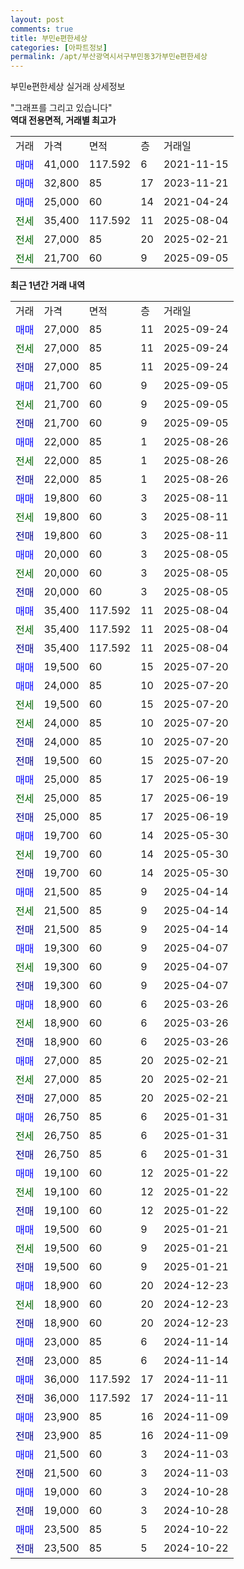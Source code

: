 ```yaml
---
layout: post
comments: true
title: 부민e편한세상
categories: [아파트정보]
permalink: /apt/부산광역시서구부민동3가부민e편한세상
---
```


부민e편한세상 실거래 상세정보

<script type="text/javascript">
  google.charts.load('current', {'packages':['line', 'corechart']});
  google.charts.setOnLoadCallback(drawChart);

  function drawChart() {
    var data = new google.visualization.DataTable();
    data.addColumn('date', '거래일');
    data.addColumn('number', "매매");
    data.addColumn('number', "전세");
    data.addColumn('number', "전매");

    data.addRows([[new Date(Date.parse("2025-09-24")), 27000, null, null], [new Date(Date.parse("2025-09-24")), null, 27000, null], [new Date(Date.parse("2025-09-24")), null, null, 27000], [new Date(Date.parse("2025-09-05")), 21700, null, null], [new Date(Date.parse("2025-09-05")), null, 21700, null], [new Date(Date.parse("2025-09-05")), null, null, 21700], [new Date(Date.parse("2025-08-26")), 22000, null, null], [new Date(Date.parse("2025-08-26")), null, 22000, null], [new Date(Date.parse("2025-08-26")), null, null, 22000], [new Date(Date.parse("2025-08-11")), 19800, null, null], [new Date(Date.parse("2025-08-11")), null, 19800, null], [new Date(Date.parse("2025-08-11")), null, null, 19800], [new Date(Date.parse("2025-08-05")), 20000, null, null], [new Date(Date.parse("2025-08-05")), null, 20000, null], [new Date(Date.parse("2025-08-05")), null, null, 20000], [new Date(Date.parse("2025-08-04")), 35400, null, null], [new Date(Date.parse("2025-08-04")), null, 35400, null], [new Date(Date.parse("2025-08-04")), null, null, 35400], [new Date(Date.parse("2025-07-20")), 19500, null, null], [new Date(Date.parse("2025-07-20")), 24000, null, null], [new Date(Date.parse("2025-07-20")), null, 19500, null], [new Date(Date.parse("2025-07-20")), null, 24000, null], [new Date(Date.parse("2025-07-20")), null, null, 24000], [new Date(Date.parse("2025-07-20")), null, null, 19500], [new Date(Date.parse("2025-06-19")), 25000, null, null], [new Date(Date.parse("2025-06-19")), null, 25000, null], [new Date(Date.parse("2025-06-19")), null, null, 25000], [new Date(Date.parse("2025-05-30")), 19700, null, null], [new Date(Date.parse("2025-05-30")), null, 19700, null], [new Date(Date.parse("2025-05-30")), null, null, 19700], [new Date(Date.parse("2025-04-14")), 21500, null, null], [new Date(Date.parse("2025-04-14")), null, 21500, null], [new Date(Date.parse("2025-04-14")), null, null, 21500], [new Date(Date.parse("2025-04-07")), 19300, null, null], [new Date(Date.parse("2025-04-07")), null, 19300, null], [new Date(Date.parse("2025-04-07")), null, null, 19300], [new Date(Date.parse("2025-03-26")), 18900, null, null], [new Date(Date.parse("2025-03-26")), null, 18900, null], [new Date(Date.parse("2025-03-26")), null, null, 18900], [new Date(Date.parse("2025-02-21")), 27000, null, null], [new Date(Date.parse("2025-02-21")), null, 27000, null], [new Date(Date.parse("2025-02-21")), null, null, 27000], [new Date(Date.parse("2025-01-31")), 26750, null, null], [new Date(Date.parse("2025-01-31")), null, 26750, null], [new Date(Date.parse("2025-01-31")), null, null, 26750], [new Date(Date.parse("2025-01-22")), 19100, null, null], [new Date(Date.parse("2025-01-22")), null, 19100, null], [new Date(Date.parse("2025-01-22")), null, null, 19100], [new Date(Date.parse("2025-01-21")), 19500, null, null], [new Date(Date.parse("2025-01-21")), null, 19500, null], [new Date(Date.parse("2025-01-21")), null, null, 19500], [new Date(Date.parse("2024-12-23")), 18900, null, null], [new Date(Date.parse("2024-12-23")), null, 18900, null], [new Date(Date.parse("2024-12-23")), null, null, 18900], [new Date(Date.parse("2024-11-14")), 23000, null, null], [new Date(Date.parse("2024-11-14")), null, null, 23000], [new Date(Date.parse("2024-11-11")), 36000, null, null], [new Date(Date.parse("2024-11-11")), null, null, 36000], [new Date(Date.parse("2024-11-09")), 23900, null, null], [new Date(Date.parse("2024-11-09")), null, null, 23900], [new Date(Date.parse("2024-11-03")), 21500, null, null], [new Date(Date.parse("2024-11-03")), null, null, 21500], [new Date(Date.parse("2024-10-28")), 19000, null, null], [new Date(Date.parse("2024-10-28")), null, null, 19000], [new Date(Date.parse("2024-10-22")), 23500, null, null], [new Date(Date.parse("2024-10-22")), null, null, 23500]]);

    var options = {
      hAxis: {
        format: 'yyyy/MM/dd'
      },    
      lineWidth: 0,
      pointsVisible: true,    
      title: '최근 1년간 유형별 실거래가 분포',
      legend: { position: 'bottom' }
    };

    var formatter = new google.visualization.NumberFormat({pattern:'###,###'} );
    formatter.format(data, 1);
    formatter.format(data, 2);
    
    setTimeout(function() {
        var chart = new google.visualization.LineChart(document.getElementById('columnchart_material'));
        chart.draw(data, (options));
        document.getElementById('loading').style.display = 'none';
    }, 200);
  }
</script>


<div id="loading" style="z-index:20; display: block; margin-left: 0px">"그래프를 그리고 있습니다"</div>
<div id="columnchart_material" style="width: 95%; margin-left: 0px; display: block"></div>
<!-- contents start -->
<b>역대 전용면적, 거래별 최고가</b>
<table class="sortable">
    <tr>
      <td>거래</td>
      <td>가격</td>
      <td>면적</td>
      <td>층</td>
      <td>거래일</td>
    </tr>
        <tr>
          <td><a style="color: blue">매매</a></td>
          <td>41,000</td>
          <td>117.592</td>
          <td>6</td>
          <td>2021-11-15</td>
        </tr>            <tr>
          <td><a style="color: blue">매매</a></td>
          <td>32,800</td>
          <td>85</td>
          <td>17</td>
          <td>2023-11-21</td>
        </tr>            <tr>
          <td><a style="color: blue">매매</a></td>
          <td>25,000</td>
          <td>60</td>
          <td>14</td>
          <td>2021-04-24</td>
        </tr>        
        <tr>
              <td><a style="color: darkgreen">전세</a></td>
              <td>35,400</td>
              <td>117.592</td>
              <td>11</td>
              <td>2025-08-04</td>
            </tr>            <tr>
              <td><a style="color: darkgreen">전세</a></td>
              <td>27,000</td>
              <td>85</td>
              <td>20</td>
              <td>2025-02-21</td>
            </tr>            <tr>
              <td><a style="color: darkgreen">전세</a></td>
              <td>21,700</td>
              <td>60</td>
              <td>9</td>
              <td>2025-09-05</td>
            </tr>        
    
</table>

<b>최근 1년간 거래 내역</b>

<table class="sortable">
    <tr>
      <td>거래</td>
      <td>가격</td>
      <td>면적</td>
      <td>층</td>
      <td>거래일</td>
    </tr>
    <tr>
      <td><a style="color: blue">매매</a></td>
      <td>27,000</td>
      <td>85</td>
      <td>11</td>
      <td>2025-09-24</td>
    </tr>          <tr>
      <td><a style="color: darkgreen">전세</a></td>
      <td>27,000</td>
      <td>85</td>
      <td>11</td>
      <td>2025-09-24</td>
    </tr>          <tr>
      <td><a style="color: darkblue">전매</a></td>
      <td>27,000</td>
      <td>85</td>
      <td>11</td>
      <td>2025-09-24</td>
    </tr>          <tr>
      <td><a style="color: blue">매매</a></td>
      <td>21,700</td>
      <td>60</td>
      <td>9</td>
      <td>2025-09-05</td>
    </tr>          <tr>
      <td><a style="color: darkgreen">전세</a></td>
      <td>21,700</td>
      <td>60</td>
      <td>9</td>
      <td>2025-09-05</td>
    </tr>          <tr>
      <td><a style="color: darkblue">전매</a></td>
      <td>21,700</td>
      <td>60</td>
      <td>9</td>
      <td>2025-09-05</td>
    </tr>          <tr>
      <td><a style="color: blue">매매</a></td>
      <td>22,000</td>
      <td>85</td>
      <td>1</td>
      <td>2025-08-26</td>
    </tr>          <tr>
      <td><a style="color: darkgreen">전세</a></td>
      <td>22,000</td>
      <td>85</td>
      <td>1</td>
      <td>2025-08-26</td>
    </tr>          <tr>
      <td><a style="color: darkblue">전매</a></td>
      <td>22,000</td>
      <td>85</td>
      <td>1</td>
      <td>2025-08-26</td>
    </tr>          <tr>
      <td><a style="color: blue">매매</a></td>
      <td>19,800</td>
      <td>60</td>
      <td>3</td>
      <td>2025-08-11</td>
    </tr>          <tr>
      <td><a style="color: darkgreen">전세</a></td>
      <td>19,800</td>
      <td>60</td>
      <td>3</td>
      <td>2025-08-11</td>
    </tr>          <tr>
      <td><a style="color: darkblue">전매</a></td>
      <td>19,800</td>
      <td>60</td>
      <td>3</td>
      <td>2025-08-11</td>
    </tr>          <tr>
      <td><a style="color: blue">매매</a></td>
      <td>20,000</td>
      <td>60</td>
      <td>3</td>
      <td>2025-08-05</td>
    </tr>          <tr>
      <td><a style="color: darkgreen">전세</a></td>
      <td>20,000</td>
      <td>60</td>
      <td>3</td>
      <td>2025-08-05</td>
    </tr>          <tr>
      <td><a style="color: darkblue">전매</a></td>
      <td>20,000</td>
      <td>60</td>
      <td>3</td>
      <td>2025-08-05</td>
    </tr>          <tr>
      <td><a style="color: blue">매매</a></td>
      <td>35,400</td>
      <td>117.592</td>
      <td>11</td>
      <td>2025-08-04</td>
    </tr>          <tr>
      <td><a style="color: darkgreen">전세</a></td>
      <td>35,400</td>
      <td>117.592</td>
      <td>11</td>
      <td>2025-08-04</td>
    </tr>          <tr>
      <td><a style="color: darkblue">전매</a></td>
      <td>35,400</td>
      <td>117.592</td>
      <td>11</td>
      <td>2025-08-04</td>
    </tr>          <tr>
      <td><a style="color: blue">매매</a></td>
      <td>19,500</td>
      <td>60</td>
      <td>15</td>
      <td>2025-07-20</td>
    </tr>          <tr>
      <td><a style="color: blue">매매</a></td>
      <td>24,000</td>
      <td>85</td>
      <td>10</td>
      <td>2025-07-20</td>
    </tr>          <tr>
      <td><a style="color: darkgreen">전세</a></td>
      <td>19,500</td>
      <td>60</td>
      <td>15</td>
      <td>2025-07-20</td>
    </tr>          <tr>
      <td><a style="color: darkgreen">전세</a></td>
      <td>24,000</td>
      <td>85</td>
      <td>10</td>
      <td>2025-07-20</td>
    </tr>          <tr>
      <td><a style="color: darkblue">전매</a></td>
      <td>24,000</td>
      <td>85</td>
      <td>10</td>
      <td>2025-07-20</td>
    </tr>          <tr>
      <td><a style="color: darkblue">전매</a></td>
      <td>19,500</td>
      <td>60</td>
      <td>15</td>
      <td>2025-07-20</td>
    </tr>          <tr>
      <td><a style="color: blue">매매</a></td>
      <td>25,000</td>
      <td>85</td>
      <td>17</td>
      <td>2025-06-19</td>
    </tr>          <tr>
      <td><a style="color: darkgreen">전세</a></td>
      <td>25,000</td>
      <td>85</td>
      <td>17</td>
      <td>2025-06-19</td>
    </tr>          <tr>
      <td><a style="color: darkblue">전매</a></td>
      <td>25,000</td>
      <td>85</td>
      <td>17</td>
      <td>2025-06-19</td>
    </tr>          <tr>
      <td><a style="color: blue">매매</a></td>
      <td>19,700</td>
      <td>60</td>
      <td>14</td>
      <td>2025-05-30</td>
    </tr>          <tr>
      <td><a style="color: darkgreen">전세</a></td>
      <td>19,700</td>
      <td>60</td>
      <td>14</td>
      <td>2025-05-30</td>
    </tr>          <tr>
      <td><a style="color: darkblue">전매</a></td>
      <td>19,700</td>
      <td>60</td>
      <td>14</td>
      <td>2025-05-30</td>
    </tr>          <tr>
      <td><a style="color: blue">매매</a></td>
      <td>21,500</td>
      <td>85</td>
      <td>9</td>
      <td>2025-04-14</td>
    </tr>          <tr>
      <td><a style="color: darkgreen">전세</a></td>
      <td>21,500</td>
      <td>85</td>
      <td>9</td>
      <td>2025-04-14</td>
    </tr>          <tr>
      <td><a style="color: darkblue">전매</a></td>
      <td>21,500</td>
      <td>85</td>
      <td>9</td>
      <td>2025-04-14</td>
    </tr>          <tr>
      <td><a style="color: blue">매매</a></td>
      <td>19,300</td>
      <td>60</td>
      <td>9</td>
      <td>2025-04-07</td>
    </tr>          <tr>
      <td><a style="color: darkgreen">전세</a></td>
      <td>19,300</td>
      <td>60</td>
      <td>9</td>
      <td>2025-04-07</td>
    </tr>          <tr>
      <td><a style="color: darkblue">전매</a></td>
      <td>19,300</td>
      <td>60</td>
      <td>9</td>
      <td>2025-04-07</td>
    </tr>          <tr>
      <td><a style="color: blue">매매</a></td>
      <td>18,900</td>
      <td>60</td>
      <td>6</td>
      <td>2025-03-26</td>
    </tr>          <tr>
      <td><a style="color: darkgreen">전세</a></td>
      <td>18,900</td>
      <td>60</td>
      <td>6</td>
      <td>2025-03-26</td>
    </tr>          <tr>
      <td><a style="color: darkblue">전매</a></td>
      <td>18,900</td>
      <td>60</td>
      <td>6</td>
      <td>2025-03-26</td>
    </tr>          <tr>
      <td><a style="color: blue">매매</a></td>
      <td>27,000</td>
      <td>85</td>
      <td>20</td>
      <td>2025-02-21</td>
    </tr>          <tr>
      <td><a style="color: darkgreen">전세</a></td>
      <td>27,000</td>
      <td>85</td>
      <td>20</td>
      <td>2025-02-21</td>
    </tr>          <tr>
      <td><a style="color: darkblue">전매</a></td>
      <td>27,000</td>
      <td>85</td>
      <td>20</td>
      <td>2025-02-21</td>
    </tr>          <tr>
      <td><a style="color: blue">매매</a></td>
      <td>26,750</td>
      <td>85</td>
      <td>6</td>
      <td>2025-01-31</td>
    </tr>          <tr>
      <td><a style="color: darkgreen">전세</a></td>
      <td>26,750</td>
      <td>85</td>
      <td>6</td>
      <td>2025-01-31</td>
    </tr>          <tr>
      <td><a style="color: darkblue">전매</a></td>
      <td>26,750</td>
      <td>85</td>
      <td>6</td>
      <td>2025-01-31</td>
    </tr>          <tr>
      <td><a style="color: blue">매매</a></td>
      <td>19,100</td>
      <td>60</td>
      <td>12</td>
      <td>2025-01-22</td>
    </tr>          <tr>
      <td><a style="color: darkgreen">전세</a></td>
      <td>19,100</td>
      <td>60</td>
      <td>12</td>
      <td>2025-01-22</td>
    </tr>          <tr>
      <td><a style="color: darkblue">전매</a></td>
      <td>19,100</td>
      <td>60</td>
      <td>12</td>
      <td>2025-01-22</td>
    </tr>          <tr>
      <td><a style="color: blue">매매</a></td>
      <td>19,500</td>
      <td>60</td>
      <td>9</td>
      <td>2025-01-21</td>
    </tr>          <tr>
      <td><a style="color: darkgreen">전세</a></td>
      <td>19,500</td>
      <td>60</td>
      <td>9</td>
      <td>2025-01-21</td>
    </tr>          <tr>
      <td><a style="color: darkblue">전매</a></td>
      <td>19,500</td>
      <td>60</td>
      <td>9</td>
      <td>2025-01-21</td>
    </tr>          <tr>
      <td><a style="color: blue">매매</a></td>
      <td>18,900</td>
      <td>60</td>
      <td>20</td>
      <td>2024-12-23</td>
    </tr>          <tr>
      <td><a style="color: darkgreen">전세</a></td>
      <td>18,900</td>
      <td>60</td>
      <td>20</td>
      <td>2024-12-23</td>
    </tr>          <tr>
      <td><a style="color: darkblue">전매</a></td>
      <td>18,900</td>
      <td>60</td>
      <td>20</td>
      <td>2024-12-23</td>
    </tr>          <tr>
      <td><a style="color: blue">매매</a></td>
      <td>23,000</td>
      <td>85</td>
      <td>6</td>
      <td>2024-11-14</td>
    </tr>          <tr>
      <td><a style="color: darkblue">전매</a></td>
      <td>23,000</td>
      <td>85</td>
      <td>6</td>
      <td>2024-11-14</td>
    </tr>          <tr>
      <td><a style="color: blue">매매</a></td>
      <td>36,000</td>
      <td>117.592</td>
      <td>17</td>
      <td>2024-11-11</td>
    </tr>          <tr>
      <td><a style="color: darkblue">전매</a></td>
      <td>36,000</td>
      <td>117.592</td>
      <td>17</td>
      <td>2024-11-11</td>
    </tr>          <tr>
      <td><a style="color: blue">매매</a></td>
      <td>23,900</td>
      <td>85</td>
      <td>16</td>
      <td>2024-11-09</td>
    </tr>          <tr>
      <td><a style="color: darkblue">전매</a></td>
      <td>23,900</td>
      <td>85</td>
      <td>16</td>
      <td>2024-11-09</td>
    </tr>          <tr>
      <td><a style="color: blue">매매</a></td>
      <td>21,500</td>
      <td>60</td>
      <td>3</td>
      <td>2024-11-03</td>
    </tr>          <tr>
      <td><a style="color: darkblue">전매</a></td>
      <td>21,500</td>
      <td>60</td>
      <td>3</td>
      <td>2024-11-03</td>
    </tr>          <tr>
      <td><a style="color: blue">매매</a></td>
      <td>19,000</td>
      <td>60</td>
      <td>3</td>
      <td>2024-10-28</td>
    </tr>          <tr>
      <td><a style="color: darkblue">전매</a></td>
      <td>19,000</td>
      <td>60</td>
      <td>3</td>
      <td>2024-10-28</td>
    </tr>          <tr>
      <td><a style="color: blue">매매</a></td>
      <td>23,500</td>
      <td>85</td>
      <td>5</td>
      <td>2024-10-22</td>
    </tr>          <tr>
      <td><a style="color: darkblue">전매</a></td>
      <td>23,500</td>
      <td>85</td>
      <td>5</td>
      <td>2024-10-22</td>
    </tr>      </table>
<!-- contents end -->    

